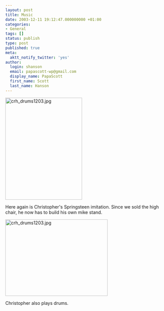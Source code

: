 ```yaml
---
layout: post
title: Music
date: 2003-12-11 19:12:47.000000000 +01:00
categories:
- General
tags: []
status: publish
type: post
published: true
meta:
  aktt_notify_twitter: 'yes'
author:
  login: shanson
  email: papascott-wp@gmail.com
  display_name: PapaScott
  first_name: Scott
  last_name: Hanson
---
```

<p><img alt="crh_drums1203.jpg" src="https://www.papascott.de/wordpress/wp-content/uploads/2003/12/crh_guitar1203.jpg" width="240" height="320" border="0" /></p>
<p>Here again is Christopher's Springsteen imitation. Since we sold the high chair, he now has to build his own mike stand.</p>
<p><img alt="crh_drums1203.jpg" src="https://www.papascott.de/wordpress/wp-content/uploads/2003/12/crh_drums1203.jpg" width="320" height="240" border="0" /></p>
<p>Christopher also plays drums.</p>
